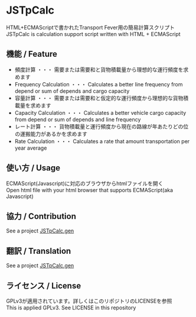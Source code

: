 # JSTpCalc
HTML+ECMAScriptで書かれたTransport Fever用の簡易計算スクリプト  
JSTpCalc is calculation support script written with HTML + ECMAScript

## 機能 / Feature  
* 頻度計算 ・・・ 需要または需要和と貨物積載量から理想的な運行頻度を求めます
* Frequency Calculation ・・・ Calculates a better line frequency from depend or sum of depends and cargo capacity
* 容量計算 ・・・ 需要または需要和と仮定的な運行頻度から理想的な貨物積載量を求めます
* Capacity Calculation ・・・ Calculates a better vehicle cargo capacity from depend or sum of depends and line frequency
* レート計算 ・・・ 貨物積載量と運行頻度から現在の路線が年あたりどの位の運搬能力があるかを求めます
* Rate Calculation ・・・ Calculates a rate that amount transportation per year average

## 使い方 / Usage  
ECMAScript(Javascript)に対応のブラウザからhtmlファイルを開く  
Open html file with your html browser that supports ECMAScript(aka Javascript)

## 協力 / Contribution
See a project [JSTpCalc.gen](https://github.com/trainbird999/JSTpCalc.gen)

## 翻訳 / Translation
See a project [JSTpCalc.gen](https://github.com/trainbird999/JSTpCalc.gen)

## ライセンス / License
GPLv3が適用されています。詳しくはこのリポジトリのLICENSEを参照  
This is applied GPLv3. See LICENSE in this repository
